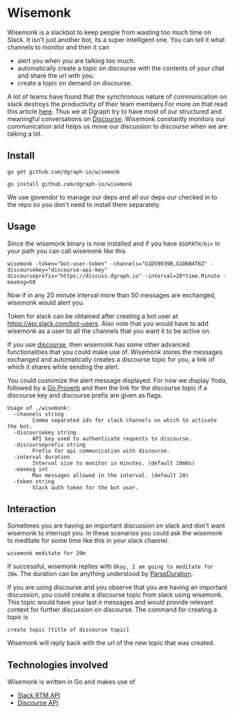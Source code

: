 # Wisemonk

Wisemonk is a slackbot to keep people from wasting too much time on Slack. It isn't just another bot, its a super intelligent one. You can tell it what channels to monitor and then it can

* alert you when you are talking too much.
* automatically create a topic on discourse with the contents of your chat and share the url with you.
* create a topic on demand on discourse.

A lot of teams have found that the synchronous nature of communication on slack destroys the productivity of their team members.For more on that read this article [here](https://medium.com/better-people/slack-i-m-breaking-up-with-you-54600ace03ea#.ox3a8tukc). Thus we at Dgraph try to have most of our structured and meaningful conversations on [Discourse](https://www.discourse.org/). Wisemonk constantly monitors our communication and helps us move our discussion to discourse when we are talking a lot.

## Install

`go get github.com/dgraph-io/wisemonk`

`go install github.com/dgraph-io/wisemonk`

We use govendor to manage our deps and all our deps our checked in to the repo so you don't need to install them separately.

## Usage

Since the wisemonk binary is now installed and if you have `$GOPATH/bin` in your path you can call wisemonk like this

`wisemonk -token="bot-user-token" -channels="G1D59039B,G1D6B4T6Z" -discoursekey="discourse-api-key" discourseprefix="https://discuss.dgraph.io" -interval=20*time.Minute -maxmsg=50
`

Now if in any 20 minute interval more than 50 messages are exchanged, wisemonk would alert you.

Token for slack can be obtained after creating a bot user at https://api.slack.com/bot-users. Also note that you would have to add wisemonk as a user to all the channels that you want it to be active on.

If you use [discourse](https://www.discourse.org/), then wisemonk has some other advanced functionalities that you could make use of. Wisemonk stores the messages exchanged and automatically creates a discourse topic for you, a link of which it shares while sending the alert.


You could customize the alert message displayed. For now we display Yoda, followed by a [Go Proverb](https://go-proverbs.github.io/) and then the link for the discourse topic if a discourse key and discourse prefix are given as flags.

```
Usage of ./wisemonk:
  -channels string
        Comma separated ids for slack channels on which to activate the bot.
  -discoursekey string
        API key used to authenticate requests to discourse.
  -discourseprefix string
        Prefix for api communication with discourse.
  -interval duration
        Interval size to monitor in minutes. (default 10m0s)
  -maxmsg int
        Max messages allowed in the interval. (default 20)
  -token string
        Slack auth token for the bot user.
```

## Interaction

Sometimes you are having an important discussion on slack and don't want wisemonk to interrupt you. In these scenarios you could ask the wisemonk to meditate for some time like this in your slack channel.

`wisemonk meditate for 20m`

If successful, wisemonk replies with `Okay, I am going to meditate for 20m`. The duration can be anything understood by [ParseDuration](https://golang.org/pkg/time/#ParseDuration).

If you are using discourse and you observe that you are having an important discussion, you could create a discourse topic from slack using wisemonk. This topic would have your last n messages and would provide relevant context for further discussion on discourse. The command for creating a topic is

`create topic [title of discourse topic]`

Wisemonk will reply back with the url of the new topic that was created.

## Technologies involved

Wisemonk is written in Go and makes use of

* [Slack RTM API](https://api.slack.com/rtm)
* [Discourse API](https://meta.discourse.org/t/discourse-api-documentation/22706)

